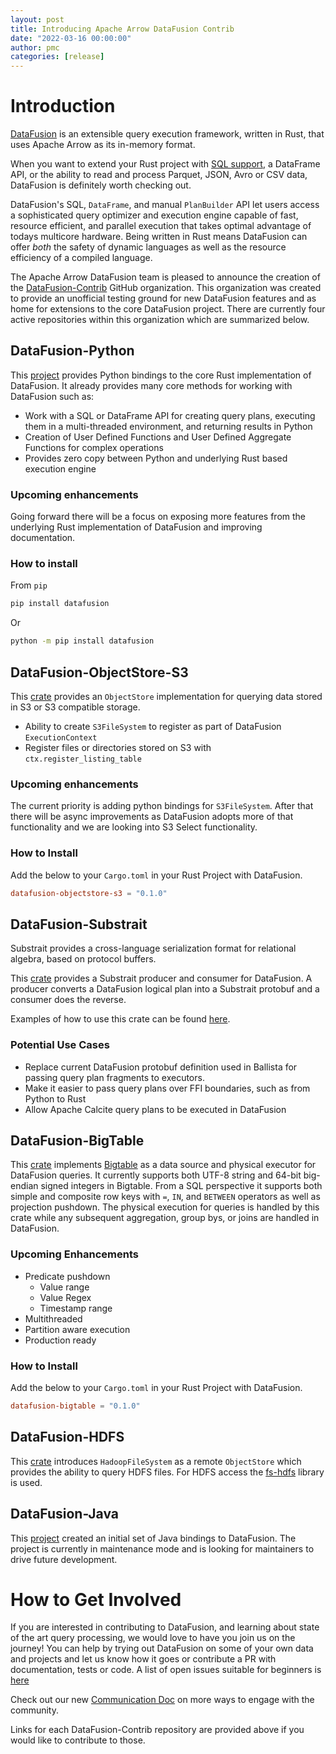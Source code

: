 ```yaml
---
layout: post
title: Introducing Apache Arrow DataFusion Contrib
date: "2022-03-16 00:00:00"
author: pmc
categories: [release]
---
```

<!--
{% comment %}
Licensed to the Apache Software Foundation (ASF) under one or more
contributor license agreements.  See the NOTICE file distributed with
this work for additional information regarding copyright ownership.
The ASF licenses this file to you under the Apache License, Version 2.0
(the "License"); you may not use this file except in compliance with
the License.  You may obtain a copy of the License at

http://www.apache.org/licenses/LICENSE-2.0

Unless required by applicable law or agreed to in writing, software
distributed under the License is distributed on an "AS IS" BASIS,
WITHOUT WARRANTIES OR CONDITIONS OF ANY KIND, either express or implied.
See the License for the specific language governing permissions and
limitations under the License.
{% endcomment %}
-->

# Introduction

[DataFusion](https://arrow.apache.org/datafusion/) is an extensible query execution framework, written in Rust, that uses Apache Arrow as its in-memory format.

When you want to extend your Rust project with [SQL support](https://arrow.apache.org/datafusion/user-guide/sql/sql_status.html), a DataFrame API, or the ability to read and process Parquet, JSON, Avro or CSV data, DataFusion is definitely worth checking out.

DataFusion's  SQL, `DataFrame`, and manual `PlanBuilder` API let users access a sophisticated query optimizer and execution engine capable of fast, resource efficient, and parallel execution that takes optimal advantage of todays multicore hardware. Being written in Rust means DataFusion can offer *both* the safety of dynamic languages as well as the resource efficiency of a compiled language.

The Apache Arrow DataFusion team is pleased to announce the creation of the [DataFusion-Contrib](https://github.com/datafusion-contrib) GitHub organization.  This organization was created to provide an unofficial testing ground for new DataFusion features and as home for extensions to the core DataFusion project.  There are currently four active repositories within this organization which are summarized below.

## DataFusion-Python

This [project](https://github.com/datafusion-contrib/datafusion-python) provides Python bindings to the core Rust implementation of DataFusion.  It already provides many core methods for working with DataFusion such as:

- Work with a SQL or DataFrame API for creating query plans, executing them in a multi-threaded environment, and returning results in Python
- Creation of User Defined Functions and User Defined Aggregate Functions for complex operations
- Provides zero copy between Python and underlying Rust based execution engine

### Upcoming enhancements

Going forward there will be a focus on exposing more features from the underlying Rust implementation of DataFusion and improving documentation.

### How to install

From `pip`

```bash
pip install datafusion
```

Or

```bash
python -m pip install datafusion
```

## DataFusion-ObjectStore-S3

This [crate](https://github.com/datafusion-contrib/datafusion-objectstore-s3) provides an `ObjectStore` implementation for querying data stored in S3 or S3 compatible storage.

- Ability to create `S3FileSystem` to register as part of DataFusion `ExecutionContext`
- Register files or directories stored on S3 with `ctx.register_listing_table`

### Upcoming enhancements

The current priority is adding python bindings for `S3FileSystem`.  After that there will be async improvements as DataFusion adopts more of that functionality and we are looking into S3 Select functionality.

### How to Install

Add the below to your `Cargo.toml` in your Rust Project with DataFusion.

```toml
datafusion-objectstore-s3 = "0.1.0"
```

## DataFusion-Substrait

Substrait provides a cross-language serialization format for relational algebra, based on protocol buffers.

This [crate](https://github.com/datafusion-contrib/datafusion-substrait) provides a Substrait producer and consumer for DataFusion.  A producer converts a DataFusion logical plan into a Substrait protobuf and a consumer does the reverse.

Examples of how to use this crate can be found [here](https://github.com/datafusion-contrib/datafusion-substrait/blob/main/src/lib.rs).

### Potential Use Cases

- Replace current DataFusion protobuf definition used in Ballista for passing query plan fragments to executors.
- Make it easier to pass query plans over FFI boundaries, such as from Python to Rust
- Allow Apache Calcite query plans to be executed in DataFusion

## DataFusion-BigTable

This [crate](https://github.com/datafusion-contrib/datafusion-bigtable) implements [Bigtable](https://cloud.google.com/bigtable) as a data source and physical executor for DataFusion queries.  It currently supports both UTF-8 string and 64-bit big-endian signed integers in Bigtable.  From a SQL perspective it supports both simple and composite row keys with `=`, `IN`, and `BETWEEN` operators as well as projection pushdown.  The physical execution for queries is handled by this crate while any subsequent aggregation, group bys, or joins are handled in DataFusion.

### Upcoming Enhancements

- Predicate pushdown
  - Value range
  - Value Regex
  - Timestamp range
- Multithreaded
- Partition aware execution
- Production ready

### How to Install

Add the below to your `Cargo.toml` in your Rust Project with DataFusion.

```toml
datafusion-bigtable = "0.1.0"
```
## DataFusion-HDFS
This [crate](https://github.com/datafusion-contrib/datafusion-objectstore-hdfs) introduces `HadoopFileSystem` as a remote `ObjectStore` which provides the ability to query HDFS files.  For HDFS access the [fs-hdfs](https://github.com/yahoNanJing/fs-hdfs) library is used.

## DataFusion-Java

This [project](https://github.com/datafusion-contrib/datafusion-java) created an initial set of Java bindings to DataFusion.  The project is currently in maintenance mode and is looking for maintainers to drive future development.
# How to Get Involved

If you are interested in contributing to DataFusion, and learning about state of
the art query processing, we would love to have you join us on the journey! You
can help by trying out DataFusion on some of your own data and projects and let us know how it goes or contribute a PR with documentation, tests or code. A list of open issues suitable for beginners is [here](https://github.com/apache/arrow-datafusion/issues?q=is%3Aissue+is%3Aopen+label%3A%22good+first+issue%22)

Check out our new [Communication Doc](https://arrow.apache.org/datafusion/community/communication.html) on more
ways to engage with the community.

Links for each DataFusion-Contrib repository are provided above if you would like to contribute to those.
